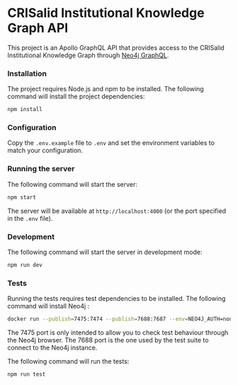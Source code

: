 # CRISalid Institutional Knowledge Graph API

This project is an Apollo GraphQL API that provides access to the CRISalid Institutional Knowledge Graph
through [Neo4j GraphQL](https://neo4j.com/docs/graphql/current/).

### Installation

The project requires Node.js and npm to be installed. The following command will install the project dependencies:

```bash
npm install
```

### Configuration

Copy the `.env.example` file to `.env` and set the environment variables to match your configuration.

### Running the server

The following command will start the server:

```bash
npm start
```

The server will be available at `http://localhost:4000` (or the port specified in the `.env` file).

### Development

The following command will start the server in development mode:

```bash
npm run dev
```

### Tests

Running the tests requires test dependencies to be installed. The following command will install Neo4j :

```bash
docker run --publish=7475:7474 --publish=7688:7687 --env=NEO4J_AUTH=none -e NEO4J_apoc_export_file_enabled=true -e NEO4J_apoc_import_file_enabled=true -e NEO4J_apoc_import_file_use__neo4j__config=true -e NEO4JLABS_PLUGINS=\[\"apoc\"\]  neo4j:5-community
```

The 7475 port is only intended to allow you to check test behaviour through the Neo4j browser.
The 7688 port is the one used by the test suite to connect to the Neo4j instance.

The following command will run the tests:

```bash
npm run test
```